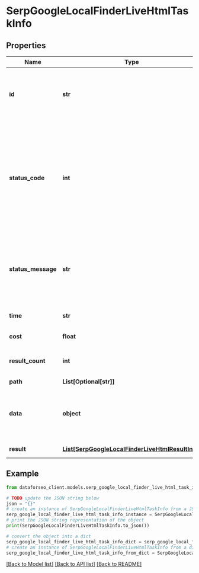 # SerpGoogleLocalFinderLiveHtmlTaskInfo


## Properties

Name | Type | Description | Notes
------------ | ------------- | ------------- | -------------
**id** | **str** | task identifier unique task identifier in our system in the UUID format | [optional] 
**status_code** | **int** | status code of the task generated by DataForSEO, can be within the following range: 10000-60000 you can find the full list of the response codes here | [optional] 
**status_message** | **str** | informational message of the task you can find the full list of general informational messages here | [optional] 
**time** | **str** | execution time, seconds | [optional] 
**cost** | **float** | total tasks cost, USD | [optional] 
**result_count** | **int** | number of elements in the result array | [optional] 
**path** | **List[Optional[str]]** | URL path | [optional] 
**data** | **object** | contains the same parameters that you specified in the POST request | [optional] 
**result** | [**List[SerpGoogleLocalFinderLiveHtmlResultInfo]**](SerpGoogleLocalFinderLiveHtmlResultInfo.md) | array of results | [optional] 

## Example

```python
from dataforseo_client.models.serp_google_local_finder_live_html_task_info import SerpGoogleLocalFinderLiveHtmlTaskInfo

# TODO update the JSON string below
json = "{}"
# create an instance of SerpGoogleLocalFinderLiveHtmlTaskInfo from a JSON string
serp_google_local_finder_live_html_task_info_instance = SerpGoogleLocalFinderLiveHtmlTaskInfo.from_json(json)
# print the JSON string representation of the object
print(SerpGoogleLocalFinderLiveHtmlTaskInfo.to_json())

# convert the object into a dict
serp_google_local_finder_live_html_task_info_dict = serp_google_local_finder_live_html_task_info_instance.to_dict()
# create an instance of SerpGoogleLocalFinderLiveHtmlTaskInfo from a dict
serp_google_local_finder_live_html_task_info_from_dict = SerpGoogleLocalFinderLiveHtmlTaskInfo.from_dict(serp_google_local_finder_live_html_task_info_dict)
```
[[Back to Model list]](../README.md#documentation-for-models) [[Back to API list]](../README.md#documentation-for-api-endpoints) [[Back to README]](../README.md)


